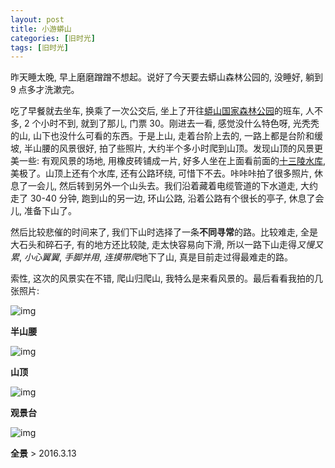 ```yaml
---
layout: post
title: 小游蟒山
categories: [旧时光]
tags: [旧时光]
---
```

昨天睡太晚, 早上磨磨蹭蹭不想起。说好了今天要去蟒山森林公园的, 没睡好, 躺到 9 点多才洗漱完。

吃了早餐就去坐车, 换乘了一次公交后, 坐上了开往[蟒山国家森林公园](http://baike.baidu.com/view/81424.htm)的班车, 人不多, 2 个小时不到, 就到了那儿, 门票 30。刚进去一看, 感觉没什么特色呀, 光秃秃的山, 山下也没什么可看的东西。于是上山, 走着台阶上去的, 一路上都是台阶和缓坡, 半山腰的风景很好, 拍了些照片, 大约半个多小时爬到山顶。发现山顶的风景更美一些: 有观风景的场地, 用橡皮砖铺成一片, 好多人坐在上面看前面的[十三陵水库](http://baike.baidu.com/item/%E5%8D%81%E4%B8%89%E9%99%B5%E6%B0%B4%E5%BA%93/5344191), 美极了。山顶上还有个水库, 还有公路环绕, 可惜下不去。咔咔咔拍了很多照片, 休息了一会儿, 然后转到另外一个山头去。我们沿着藏着电缆管道的下水道走, 大约走了 30-40 分钟, 跑到山的另一边, 环山公路, 沿着公路有个很长的亭子, 休息了会儿, 准备下山了。

然后比较悲催的时间来了, 我们下山时选择了一条**不同寻常**的路。比较难走, 全是大石头和碎石子, 有的地方还比较陡, 走太快容易向下滑, 所以一路下山走得*又慢又累*, *小心翼翼*, *手脚并用*, *连摸带爬*地下了山, 真是目前走过得最难走的路。

索性, 这次的风景实在不错, 爬山归爬山, 我特么是来看风景的。最后看看我拍的几张照片:

![img](http://ww4.sinaimg.cn/mw690/6c9ce165gw1f1vlwfrmvqj236o2e0b2a.jpg) 

**半山腰**

![img](http://ww4.sinaimg.cn/mw690/6c9ce165gw1f1vlwb7vdwj236o2e0hdu.jpg)

**山顶**

![img](http://ww1.sinaimg.cn/mw690/6c9ce165gw1f1vlwdtl5rj236o2e0u0y.jpg)

**观景台**

![img](http://ww1.sinaimg.cn/mw690/6c9ce165gw1f1vlw6koekj26hc1tcb2c.jpg)

**全景** 
                                                                                                                                        > 2016.3.13
